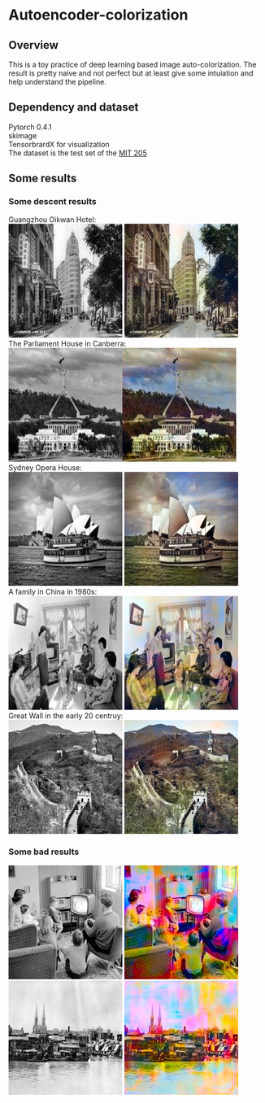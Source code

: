 # Autoencoder-colorization
## Overview
This is a toy practice of deep learning based image auto-colorization. The result is pretty naive and not perfect but at least give some intuiation and
help understand the pipeline.  
## Dependency and dataset
Pytorch 0.4.1  
skimage  
TensorbrardX for visualization  
The dataset is the test set of the [MIT 205](http://places.csail.mit.edu/downloadData.html)  
## Some results
### Some descent results
Guangzhou Oikwan Hotel:  
![](https://github.com/huangchaoxing/Autoencoder-colorization/blob/master/sample/10_gray.jpg)	![](https://github.com/huangchaoxing/Autoencoder-colorization/blob/master/sample/10_output.jpg)  
The Parliament House in Canberra:  
![](https://github.com/huangchaoxing/Autoencoder-colorization/blob/master/sample/14_gray.jpg)![](https://github.com/huangchaoxing/Autoencoder-colorization/blob/master/sample/14_output.jpg)  
Sydney Opera House:  
![](https://github.com/huangchaoxing/Autoencoder-colorization/blob/master/sample/6_gray.jpg) ![](https://github.com/huangchaoxing/Autoencoder-colorization/blob/master/sample/6_output.jpg)  
A family in China in 1980s:  
![](https://github.com/huangchaoxing/Autoencoder-colorization/blob/master/sample/12_gray.jpg) ![](https://github.com/huangchaoxing/Autoencoder-colorization/blob/master/sample/12_output.jpg)  
Great Wall in the early 20 centruy:  
![](https://github.com/huangchaoxing/Autoencoder-colorization/blob/master/sample/24_gray.jpg) ![](https://github.com/huangchaoxing/Autoencoder-colorization/blob/master/sample/24_output.jpg)  
### Some bad results
![](https://github.com/huangchaoxing/Autoencoder-colorization/blob/master/sample/4_gray.jpg) ![](https://github.com/huangchaoxing/Autoencoder-colorization/blob/master/sample/4_output.jpg)  
![](https://github.com/huangchaoxing/Autoencoder-colorization/blob/master/sample/22_gray.jpg) ![](https://github.com/huangchaoxing/Autoencoder-colorization/blob/master/sample/22_output.jpg)  
